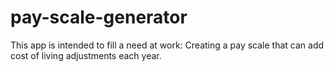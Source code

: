 # pay-scale-generator

This app is intended to fill a need at work: 
Creating a pay scale that can add cost of living adjustments each year.